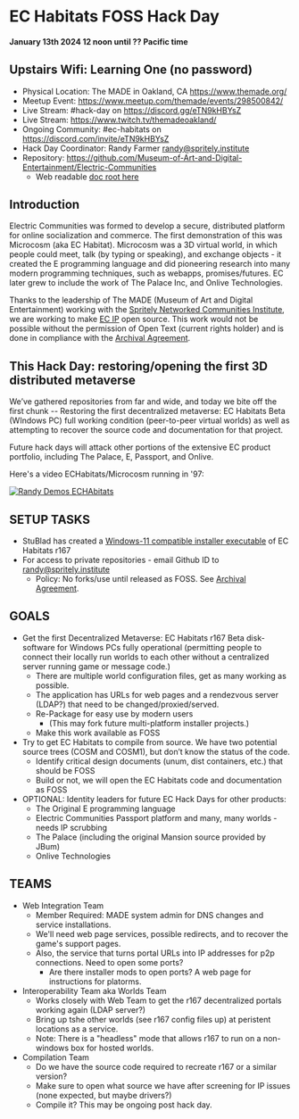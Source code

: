 # EC Habitats FOSS Hack Day
#### January 13th 2024 12 noon until ?? Pacific time

## Upstairs Wifi: Learning One (no password)

* Physical Location: The MADE in Oakland, CA https://www.themade.org/
* Meetup Event: https://www.meetup.com/themade/events/298500842/
* Live Stream: #hack-day on https://discord.gg/eTN9kHBYsZ
* Live Stream: https://www.twitch.tv/themadeoakland/
* Ongoing Community: #ec-habitats on https://discord.com/invite/eTN9kHBYsZ
* Hack Day Coordinator: Randy Farmer randy@spritely.institute
* Repository: https://github.com/Museum-of-Art-and-Digital-Entertainment/Electric-Communities
  * Web readable [doc root here](https://htmlpreview.github.io/?https://github.com/Museum-of-Art-and-Digital-Entertainment/Electric-Communities/blob/main/Microcosm/Source/www-old/engineering/OldStuff/index.html)
  
## Introduction
Electric Communities was formed to develop a secure, distributed platform for online socialization and commerce. The first demonstration of this was Microcosm (aka EC Habitat). Microcosm was a 3D virtual world, in which people could meet, talk (by typing or speaking), and exchange objects - it created the E programming language and did pioneering research into many modern programming techniques, such as webapps, promises/futures. EC later grew to include the work of The Palace Inc, and Onlive Technologies.

Thanks to the leadership of The MADE (Museum of Art and Digital Entertainment) working with the [Spritely Networked Communities Institute](http://spritely.institute), we are working to make [EC IP](https://docs.google.com/document/d/19iarmahK9_-Yp9VKF_yQ4vRY78fisViAuCAqsTkUQuo/edit?usp=sharing) open source. This work would not be possible without the permission of Open Text (current rights holder) and is done in compliance with the [Archival Agreement](https://github.com/Museum-of-Art-and-Digital-Entertainment/Electric-Communities/blob/main/Archival-Agreement.pdf).

## This Hack Day: restoring/opening the first 3D distributed metaverse
We’ve gathered repositories from far and wide, and today we bite off the first chunk --
Restoring the first decentralized metaverse: EC Habitats Beta (WIndows PC) full working condition (peer-to-peer virtual worlds) as well as attempting to recover the source code and documentation for that project.

Future hack days will attack other portions of the extensive EC product portfolio, including The Palace, E, Passport, and Onlive.

Here's a video ECHabitats/Microcosm running in '97: 

[![Randy Demos ECHAbitats](https://img.youtube.com/vi/KNiePoNiyvE/0.jpg)](https://www.youtube.com/watch?v=KNiePoNiyvE)

## SETUP TASKS 
* StuBlad has created a [Windows-11 compatible installer executable](https://github.com/Museum-of-Art-and-Digital-Entertainment/Electric-Communities/blob/main/Microcosm/ECHabitatBeta/Restoration/ECHabitatsInstaller_r167.exe) of EC Habitats r167
* For access to private repositories - email Github ID to randy@spritely.institute
  * Policy: No forks/use until released as FOSS. See [Archival Agreement]([url](https://drive.google.com/file/d/1tmPeAtsSDoDxMpKohYyCMmLOjAs0u3Wf/view?usp=sharing)).

## GOALS
* Get the first Decentralized Metaverse: EC Habitats r167 Beta disk-software for Windows PCs fully operational (permitting people to connect their locally run worlds to each other without a centralized server running game or message code.)
  * There are multiple world configuration files, get as many working as possible.
  * The application has URLs for web pages and a rendezvous server (LDAP?) that need to be changed/proxied/served.
  * Re-Package for easy use by modern users
    * (This may fork future multi-platform installer projects.)
  * Make this work available as FOSS
* Try to get EC Habitats to compile from source. We have two potential source trees (COSM and COSM1), but don’t know the status of the code.
  * Identify critical design documents (unum, dist containers, etc.)  that should be FOSS
  * Build or not, we will open the EC Habitats code and documentation as FOSS
* OPTIONAL:  Identity leaders for future EC Hack Days for other products:
  * The Original E programming language
  * Electric Communities Passport platform and many, many worlds - needs IP scrubbing
  * The Palace (including the original Mansion source provided by JBum)
  * Onlive Technologies

## TEAMS
* Web Integration Team
  * Member Required: MADE system admin for DNS changes and service installations.
  * We'll need web page services, possible redirects, and to recover the game's support pages.
  * Also, the service that turns portal URLs into IP addresses for p2p connections. Need to open some ports?
    * Are there installer mods to open ports? A web page for instructions for platorms.
* Interoperability Team aka Worlds Team
  * Works closely with Web Team to get the r167 decentralized portals working again (LDAP server?)
  * Bring up tshe other worlds (see r167 config files up) at peristent locations as a service.
  * Note: There is a "headless" mode that allows r167 to run on a non-windows box for hosted worlds.
* Compilation Team
  * Do we have the source code required to recreate r167 or a similar version?
  * Make sure to open what source we have after screening for IP issues (none expected, but maybe drivers?)
  * Compile it? This may be ongoing post hack day.


